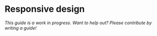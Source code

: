 # Responsive design

*This guide is a work in progress. Want to help out? Please contribute by writing a guide!*
